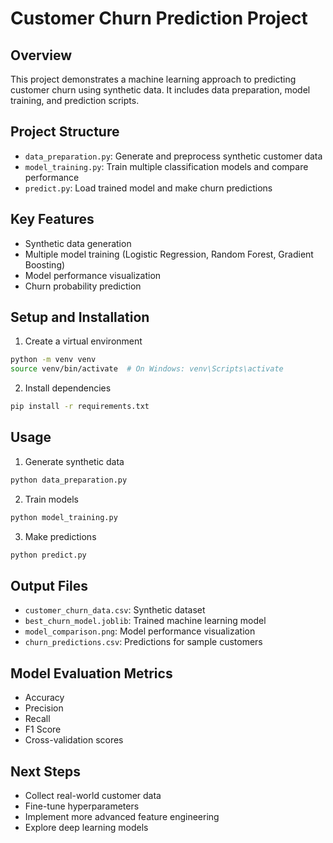 # Customer Churn Prediction Project

## Overview
This project demonstrates a machine learning approach to predicting customer churn using synthetic data. It includes data preparation, model training, and prediction scripts.

## Project Structure
- `data_preparation.py`: Generate and preprocess synthetic customer data
- `model_training.py`: Train multiple classification models and compare performance
- `predict.py`: Load trained model and make churn predictions

## Key Features
- Synthetic data generation
- Multiple model training (Logistic Regression, Random Forest, Gradient Boosting)
- Model performance visualization
- Churn probability prediction

## Setup and Installation
1. Create a virtual environment
```bash
python -m venv venv
source venv/bin/activate  # On Windows: venv\Scripts\activate
```

2. Install dependencies
```bash
pip install -r requirements.txt
```

## Usage
1. Generate synthetic data
```bash
python data_preparation.py
```

2. Train models
```bash
python model_training.py
```

3. Make predictions
```bash
python predict.py
```

## Output Files
- `customer_churn_data.csv`: Synthetic dataset
- `best_churn_model.joblib`: Trained machine learning model
- `model_comparison.png`: Model performance visualization
- `churn_predictions.csv`: Predictions for sample customers

## Model Evaluation Metrics
- Accuracy
- Precision
- Recall
- F1 Score
- Cross-validation scores

## Next Steps
- Collect real-world customer data
- Fine-tune hyperparameters
- Implement more advanced feature engineering
- Explore deep learning models
